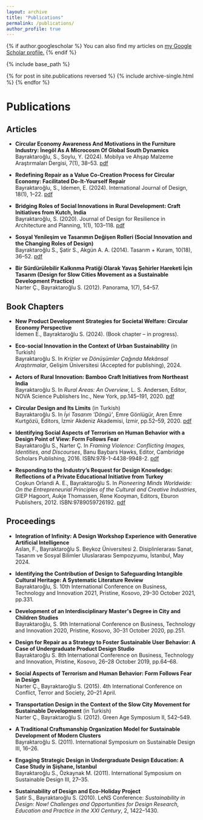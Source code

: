 ```yaml
---
layout: archive
title: "Publications"
permalink: /publications/
author_profile: true
---
```


{% if author.googlescholar %}
  You can also find my articles on <u><a href="{{author.googlescholar}}">my Google Scholar profile</a>.</u>
{% endif %}

{% include base_path %}

{% for post in site.publications reversed %}
  {% include archive-single.html %}
{% endfor %}

<sup></sup>

# Publications

## Articles

- **Circular Economy Awareness And Motivations in the Furniture Industry: İnegöl As A Microcosm Of Global South Dynamics**  
  Bayraktaroğlu, S., Soylu, Y. (2024). Mobilya ve Ahşap Malzeme Araştırmaları Dergisi, 7(1), 38–53. [pdf](/files/pdf/A1/MAMAD24.pdf)

- **Redefining Repair as a Value Co-Creation Process for Circular Economy: Facilitated Do-It-Yourself Repair**  
  Bayraktaroğlu, S., Idemen, E. (2024). International Journal of Design, 18(1), 1–22. [pdf](/files/pdf/A1/IJDES.pdf)

- **Bridging Roles of Social Innovations in Rural Development: Craft Initiatives from Kutch, India**  
  Bayraktaroğlu, S. (2020). Journal of Design for Resilience in Architecture and Planning, 1(1), 103–118. [pdf](/files/pdf/A1/A1.1_DRARCH.pdf)

- **Sosyal Yenileşim ve Tasarımın Değişen Rolleri (Social Innovation and the Changing Roles of Design)**  
  Bayraktaroğlu S., Şatir S., Akgün A. A. (2014). Tasarım + Kuram, 10(18), 36–52. [pdf](/files/pdf/B3a/B3a.3_tasarim_kuram1.pdf)

- **Bir Sürdürülebilir Kalkınma Pratiği Olarak Yavaş Şehirler Hareketi İçin Tasarım (Design for Slow Cities Movement as a Sustainable Development Practice)**  
  Narter Ç., Bayraktaroğlu S. (2012). Panorama, 1(7), 54–57. 

## Book Chapters

- **New Product Development Strategies for Societal Welfare: Circular Economy Perspective**  
  İdemen E., Bayraktaroğlu S. (2024). (Book chapter – in progress).

- **Eco-social Innovation in the Context of Urban Sustainability** (in Turkish)  
  Bayraktaroğlu S. In *Krizler ve Dönüşümler Çağında Mekânsal Araştırmalar*, Gelişim Üniversitesi (Accepted for publishing), 2024.

- **Actors of Rural Innovation: Bamboo Craft Initiatives from Northeast India**  
  Bayraktaroğlu S. In *Rural Areas: An Overview*, L. S. Andersen, Editor, NOVA Science Publishers Inc., New York, pp.145–191, 2020. [pdf](/files/pdf/A2/A.2.1.1_Actors.pdf)

- **Circular Design and Its Limits** (in Turkish)  
  Bayraktaroğlu S. In *İyi Tasarım 'Döngü'*, Emre Gönlügür, Aren Emre Kurtgözü, Editors, İzmir Akdeniz Akademisi, İzmir, pp.52–59, 2020. [pdf](/files/pdf/A2/A.2.4_DonguselTasarim.pdf)

- **Identifying Social Aspects of Terrorism on Human Behavior with a Design Point of View: Form Follows Fear**  
  Bayraktaroğlu S., Narter Ç. In *Framing Violence: Conflicting Images, Identities, and Discourses*, Banu Baybars Hawks, Editor, Cambridge Scholars Publishing, 2016. ISBN:978-1-4438-9948-2. [pdf](/files/pdf/A2/A.2.2_FraminViolence.pdf)

- **Responding to the Industry’s Request for Design Knowledge: Reflections of a Private Educational Initiative from Turkey**  
  Coşkun Orlandi A. E., Bayraktaroğlu S. In *Pioneering Minds Worldwide: On the Entrepreneurial Principles of the Cultural and Creative Industries*, GIEP Hagoort, Aukje Thomassen, Rene Kooyman, Editors, Eburon Publishers, 2012. ISBN:9789059726192. [pdf](/files/pdf/A2/A.2.3_PioneeringMinds.pdf)

## Proceedings

- **Integration of Infinity: A Design Workshop Experience with Generative Artificial Intelligence**  
  Aslan, F., Bayraktaroğlu S. Beykoz Üniversitesi 2. Disiplinlerarası Sanat, Tasarım ve Sosyal Bilimler Uluslararası Sempozyumu, İstanbul, May 2024.

- **Identifying the Contribution of Design to Safeguarding Intangible Cultural Heritage: A Systematic Literature Review**  
  Bayraktaroğlu, S. 10th International Conference on Business, Technology and Innovation 2021, Pristine, Kosovo, 29–30 October 2021, pp.331.

- **Development of an Interdisciplinary Master's Degree in City and Children Studies**  
  Bayraktaroğlu, S. 9th International Conference on Business, Technology and Innovation 2020, Pristine, Kosovo, 30–31 October 2020, pp.251.

- **Design for Repair as a Strategy to Foster Sustainable User Behavior: A Case of Undergraduate Product Design Studio**  
  Bayraktaroğlu S. 8th International Conference on Business, Technology and Innovation, Pristine, Kosovo, 26–28 October 2019, pp.64–68.

- **Social Aspects of Terrorism and Human Behavior: Form Follows Fear in Design**  
  Narter Ç., Bayraktaroğlu S. (2015). 4th International Conference on Conflict, Terror and Society, 20–21 April.

- **Transportation Design in the Context of the Slow City Movement for Sustainable Development** (in Turkish)  
  Narter Ç., Bayraktaroğlu S. (2012). Green Age Symposium II, 542–549.

- **A Traditional Craftsmanship Organization Model for Sustainable Development of Modern Clusters**  
  Bayraktaroğlu S. (2011). International Symposium on Sustainable Design III, 16–26.

- **Engaging Strategic Design in Undergraduate Design Education: A Case Study in Şişhane, Istanbul**  
  Bayraktaroğlu S., Özkaynak M. (2011). International Symposium on Sustainable Design III, 27–35.

- **Sustainability of Design and Eco-Holiday Project**  
  Şatir S., Bayraktaroğlu S. (2010). LeNS Conference: *Sustainability in Design: Now! Challenges and Opportunities for Design Research, Education and Practice in the XXI Century*, 2, 1422–1430.
